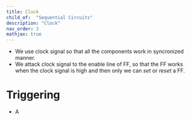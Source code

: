 ```yaml
---
title: Clock
child_of:  "Sequential Circuits"
description: "Clock"
nav_order: 3
mathjax: true
---
```


- We use clock signal so that all the components work in syncronized manner.
- We attack clock signal to the enable line of FF, so that the FF works when the clock signal is high and then only we can *set* or *reset* a FF.

# Triggering

- A 